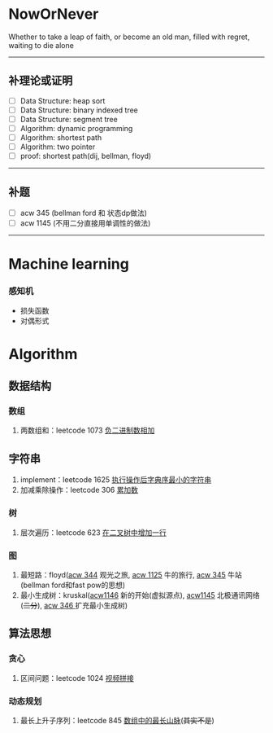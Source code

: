 # NowOrNever
Whether to take a leap of faith, or become an old man, filled with regret, waiting to die alone

----

## 补理论或证明

- [ ] Data Structure: heap sort
- [ ] Data Structure: binary indexed tree
- [ ] Data Structure: segment tree
- [ ] Algorithm: dynamic programming
- [ ] Algorithm: shortest path
- [ ] Algorithm: two pointer
- [ ] proof: shortest path(dij, bellman, floyd)

---

## 补题

- [ ] acw 345 (bellman ford 和 状态dp做法)
- [ ] acw 1145 (不用二分直接用单调性的做法)

---

# Machine learning

### 感知机

- 损失函数
- 对偶形式

# Algorithm

## 数据结构

### 数组

1. 两数组和：leetcode 1073 [负二进制数相加](https://leetcode-cn.com/problems/adding-two-negabinary-numbers/)

## 字符串

1. implement：leetcode 1625  [执行操作后字典序最小的字符串](https://leetcode-cn.com/problems/lexicographically-smallest-string-after-applying-operations/)
2. 加减乘除操作：leetcode 306 [累加数](https://leetcode-cn.com/problems/additive-number/)

### 树

1. 层次遍历：leetcode 623 [在二叉树中增加一行](https://leetcode-cn.com/problems/add-one-row-to-tree/)

### 图

1. 最短路：floyd([acw 344](https://www.acwing.com/activity/content/problem/content/1509/1/) 观光之旅, [acw 1125](https://www.acwing.com/activity/content/problem/content/1507/1/) 牛的旅行, [acw 345](https://www.acwing.com/activity/content/problem/content/1510/1/) 牛站(bellman ford和fast pow的思想)
2. 最小生成树：kruskal([acw1146](https://www.acwing.com/problem/content/1148/) 新的开始(虚拟源点), [acw1145](https://www.acwing.com/problem/content/1147/) 北极通讯网络(~~二分~~), [acw 346 ](https://www.acwing.com/problem/content/348/)扩充最小生成树)

## 算法思想

### 贪心

1. 区间问题：leetcode 1024 [视频拼接](https://leetcode-cn.com/problems/video-stitching/)


### 动态规划

1. 最长上升子序列：leetcode 845 [数组中的最长山脉](https://leetcode-cn.com/problems/longest-mountain-in-array/)(~~其实不是~~)



